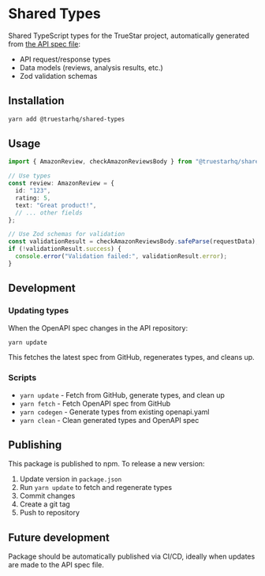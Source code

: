 # Shared Types

Shared TypeScript types for the TrueStar project, automatically generated from [the API spec file](https://github.com/TrueStarHQ/api/blob/main/public/openapi.yaml):

- API request/response types
- Data models (reviews, analysis results, etc.)
- Zod validation schemas

## Installation

```bash
yarn add @truestarhq/shared-types
```

## Usage

```typescript
import { AmazonReview, checkAmazonReviewsBody } from "@truestarhq/shared-types";

// Use types
const review: AmazonReview = {
  id: "123",
  rating: 5,
  text: "Great product!",
  // ... other fields
};

// Use Zod schemas for validation
const validationResult = checkAmazonReviewsBody.safeParse(requestData);
if (!validationResult.success) {
  console.error("Validation failed:", validationResult.error);
}
```

## Development

### Updating types

When the OpenAPI spec changes in the API repository:

```bash
yarn update
```

This fetches the latest spec from GitHub, regenerates types, and cleans up.

### Scripts

- `yarn update` - Fetch from GitHub, generate types, and clean up
- `yarn fetch` - Fetch OpenAPI spec from GitHub
- `yarn codegen` - Generate types from existing openapi.yaml
- `yarn clean` - Clean generated types and OpenAPI spec

## Publishing

This package is published to npm. To release a new version:

1. Update version in `package.json`
2. Run `yarn update` to fetch and regenerate types
3. Commit changes
4. Create a git tag
5. Push to repository

## Future development

Package should be automatically published via CI/CD, ideally when updates are made to the API spec file.

